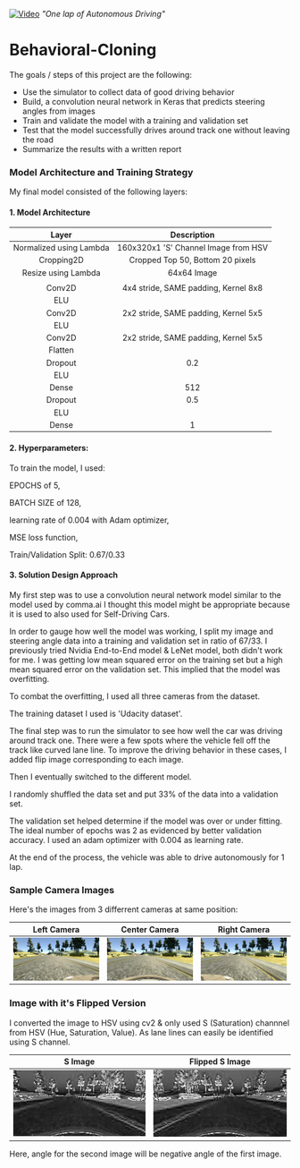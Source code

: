 [//]: # (Image References)

[center]: ./images/center.jpg "Center Camera"
[left]: ./images/left.jpg "Left Camera"
[right]: ./images/right.jpg "Right Camera"
[image]: ./images/image.png "S Channel Image"
[image_f]: ./images/flipped_image.png "Flipped S Image"

[![Video](https://i.imgur.com/L82sVi9.jpg)](https://vimeo.com/260062873)
*"One lap of Autonomous Driving"*

# Behavioral-Cloning

The goals / steps of this project are the following:
* Use the simulator to collect data of good driving behavior
* Build, a convolution neural network in Keras that predicts steering angles from images
* Train and validate the model with a training and validation set
* Test that the model successfully drives around track one without leaving the road
* Summarize the results with a written report

### Model Architecture and Training Strategy
My final model consisted of the following layers:

#### 1. Model Architecture
| Layer         		|     Description	        					| 
|:---------------------:|:---------------------------------------------:| 
| Normalized using Lambda         		| 160x320x1 'S' Channel Image from HSV							| 
| Cropping2D      		| Cropped Top 50, Bottom 20 pixels| 
|	Resize using Lambda				|	64x64 Image						|
|			|												|
| Conv2D  	| 4x4 stride, SAME padding, Kernel 8x8 	|
| ELU					|												|
|	Conv2D				|	2x2 stride, SAME padding, Kernel 5x5					|
| ELU	  | 				|
| Conv2D  	| 2x2 stride, SAME padding, Kernel 5x5	|
| Flatten				|												|
|	Dropout				|	0.2								|
| ELU	  | 				|
| Dense     	|	512							|
|	Dropout  | 0.5     			|
|	ELU			    |												|
|	Dense | 1					|

#### 2. Hyperparameters:

To train the model, I used:

EPOCHS of 5,

BATCH SIZE of 128,

learning rate of 0.004 with Adam optimizer,

MSE loss function,

Train/Validation Split: 0.67/0.33

#### 3. Solution Design Approach

My first step was to use a convolution neural network model similar to the model used by comma.ai I thought this model might be appropriate because it is used to also used for Self-Driving Cars.

In order to gauge how well the model was working, I split my image and steering angle data into a training and validation set in ratio of 67/33. I previously tried Nvidia End-to-End model & LeNet model, both didn't work for me. I was getting low mean squared error on the training set but a high mean squared error on the validation set. This implied that the model was overfitting. 

To combat the overfitting, I used all three cameras from the dataset.

The training dataset I used is 'Udacity dataset'.

The final step was to run the simulator to see how well the car was driving around track one. There were a few spots where the vehicle fell off the track like curved lane line. To improve the driving behavior in these cases, I added flip image corresponding to each image.

Then I eventually switched to the different model.

I randomly shuffled the data set and put 33% of the data into a validation set. 

The validation set helped determine if the model was over or under fitting. The ideal number of epochs was 2 as evidenced by better validation accuracy. I used an adam optimizer with 0.004 as learning rate.

At the end of the process, the vehicle was able to drive autonomously for 1 lap.

### Sample Camera Images

Here's the images from 3 differrent cameras at same position:

  Left Camera              |   Center Camera           | Right Camera 
:-------------------------:|:-------------------------:|:-------------------------:
 ![Left Camera][left]      |  ![Center Camera][center] | ![Right Camera][right]
 
 ### Image with it's Flipped Version

I converted the image to HSV using cv2 & only used S (Saturation) channnel from HSV (Hue, Saturation, Value).
As lane lines can easily be identified using S channel.

   S Image                 |   Flipped S Image
:-------------------------:|:-------------------------:
 ![S Image][image]         |  ![Flipped S Image][image_f]
 
 Here, angle for the second image will be negative angle of the first image.
